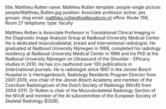 title: Matthieu Rutten
name: Matthieu Rutten
template: people-single
picture: people/Matthieu_Rutten.jpg
position: Associate professor
active: yes
groups: diag
email: matthieu.rutten@radboudumc.nl
office: Route 766, Room 27
telephone:
type: faculty

Matthieu Rutten is Associate Professor in Translational Clinical Imaging in the Diagnostic Image Analysis Group at Radboud University Medical Center. He is dedicated musculoskeletal, breast and interventional radiologist. He graduated at Radboud University Nijmegen in 1989, completed his radiology residency at Radboud University Medical Center in 1996 and his PhD at the Radboud University Nijmegen on Ultrasound of the Shoulder - Efficacy studies in 2010. He has (co-)authored over 100 publications in (inter)national journals. He is radiologist since 1997 in the Jeroen Bosch Hospital in ‘s-Hertogenbosch, Radiology Residents Program Director from 2001-2019, vice chair of the Jeroen Bosch Academy and member of the Concilium Radiologicum of the Dutch Society of Radiology (NVvR) from 2004-2011. Dr Rutten is chair of the Musculoskeletal Radiology Section of the NVvR and member of the AI subcommittee of the European Society of Skeletal Radiology (ESSR).
